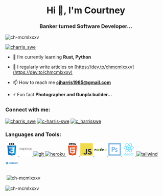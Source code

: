<h1 align="center">Hi 👋, I'm Courtney</h1>
<h3 align="center">Banker turned Software Developer...</h3>

<p align="left"> <img src="https://komarev.com/ghpvc/?username=ch-mcmlxxxv&label=Profile%20views&color=0e75b6&style=flat" alt="ch-mcmlxxxv" /> </p>

<p align="left"> <a href="https://twitter.com/charris_swe" target="blank"><img src="https://img.shields.io/twitter/follow/charris_swe?logo=twitter&style=for-the-badge" alt="charris_swe" /></a> </p>

- 🌱 I’m currently learning **Rust, Python**

- 📝 I regularly write articles on [https://dev.to/chmcmlxxxv](https://dev.to/chmcmlxxxv)

- 📫 How to reach me **cjharris1985@gmail.com**

- ⚡ Fun fact **Photographer and Gunpla builder...**

<h3 align="left">Connect with me:</h3>
<p align="left">
<a href="https://twitter.com/charris_swe" target="blank"><img align="center" src="https://raw.githubusercontent.com/rahuldkjain/github-profile-readme-generator/master/src/images/icons/Social/twitter.svg" alt="charris_swe" height="30" width="40" /></a>
<a href="https://linkedin.com/in/c-harris-swe" target="blank"><img align="center" src="https://raw.githubusercontent.com/rahuldkjain/github-profile-readme-generator/master/src/images/icons/Social/linked-in-alt.svg" alt="c-harris-swe" height="30" width="40" /></a>
<a href="https://instagram.com/c_harrisswe" target="blank"><img align="center" src="https://raw.githubusercontent.com/rahuldkjain/github-profile-readme-generator/master/src/images/icons/Social/instagram.svg" alt="c_harrisswe" height="30" width="40" /></a>
</p>

<h3 align="left">Languages and Tools:</h3>
<p align="left"> <a href="https://www.w3schools.com/css/" target="_blank" rel="noreferrer"> <img src="https://raw.githubusercontent.com/devicons/devicon/master/icons/css3/css3-original-wordmark.svg" alt="css3" width="40" height="40"/> </a> <a href="https://expressjs.com" target="_blank" rel="noreferrer"> <img src="https://raw.githubusercontent.com/devicons/devicon/master/icons/express/express-original-wordmark.svg" alt="express" width="40" height="40"/> </a> <a href="https://git-scm.com/" target="_blank" rel="noreferrer"> <img src="https://www.vectorlogo.zone/logos/git-scm/git-scm-icon.svg" alt="git" width="40" height="40"/> </a> <a href="https://heroku.com" target="_blank" rel="noreferrer"> <img src="https://www.vectorlogo.zone/logos/heroku/heroku-icon.svg" alt="heroku" width="40" height="40"/> </a> <a href="https://www.w3.org/html/" target="_blank" rel="noreferrer"> <img src="https://raw.githubusercontent.com/devicons/devicon/master/icons/html5/html5-original-wordmark.svg" alt="html5" width="40" height="40"/> </a> <a href="https://developer.mozilla.org/en-US/docs/Web/JavaScript" target="_blank" rel="noreferrer"> <img src="https://raw.githubusercontent.com/devicons/devicon/master/icons/javascript/javascript-original.svg" alt="javascript" width="40" height="40"/> </a> <a href="https://nodejs.org" target="_blank" rel="noreferrer"> <img src="https://raw.githubusercontent.com/devicons/devicon/master/icons/nodejs/nodejs-original-wordmark.svg" alt="nodejs" width="40" height="40"/> </a> <a href="https://www.photoshop.com/en" target="_blank" rel="noreferrer"> <img src="https://raw.githubusercontent.com/devicons/devicon/master/icons/photoshop/photoshop-line.svg" alt="photoshop" width="40" height="40"/> </a> <a href="https://reactjs.org/" target="_blank" rel="noreferrer"> <img src="https://raw.githubusercontent.com/devicons/devicon/master/icons/react/react-original-wordmark.svg" alt="react" width="40" height="40"/> </a> <a href="https://tailwindcss.com/" target="_blank" rel="noreferrer"> <img src="https://www.vectorlogo.zone/logos/tailwindcss/tailwindcss-icon.svg" alt="tailwind" width="40" height="40"/> </a> <a href="https://webpack.js.org" target="_blank" rel="noreferrer"> <img src="https://raw.githubusercontent.com/devicons/devicon/d00d0969292a6569d45b06d3f350f463a0107b0d/icons/webpack/webpack-original-wordmark.svg" alt="webpack" width="40" height="40"/> </a> </p>

<p>&nbsp;<img align="center" src="https://github-readme-stats.vercel.app/api?username=ch-mcmlxxxv&show_icons=true&locale=en" alt="ch-mcmlxxxv" /></p>

<p><img align="center" src="https://github-readme-streak-stats.herokuapp.com/?user=ch-mcmlxxxv&" alt="ch-mcmlxxxv" /></p>
